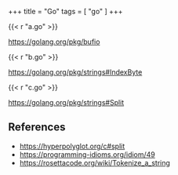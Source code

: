 +++
title = "Go"
tags = [ "go" ]
+++

{{< r "a.go" >}}

<https://golang.org/pkg/bufio>

{{< r "b.go" >}}

<https://golang.org/pkg/strings#IndexByte>

{{< r "c.go" >}}

<https://golang.org/pkg/strings#Split>

## References

- <https://hyperpolyglot.org/c#split>
- <https://programming-idioms.org/idiom/49>
- <https://rosettacode.org/wiki/Tokenize_a_string>
